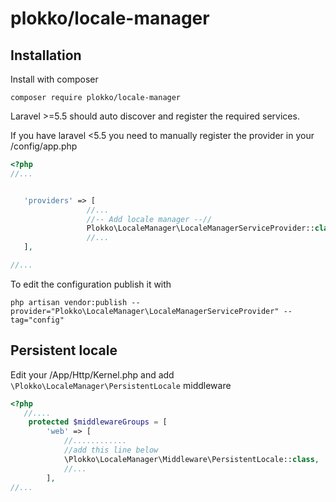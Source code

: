 # plokko/locale-manager


## Installation
Install with composer 

`composer require plokko/locale-manager`

Laravel >=5.5 should auto discover and register the required services.

If you have laravel <5.5 you need to manually register the provider in your /config/app.php
```php
<?php
//...


   'providers' => [
                 //...
                 //-- Add locale manager --//
                 Plokko\LocaleManager\LocaleManagerServiceProvider::class,
                 //...
   ],

//...
```
To edit the configuration publish it with

`php artisan vendor:publish --provider="Plokko\LocaleManager\LocaleManagerServiceProvider" --tag="config"`

## Persistent locale
Edit your /App/Http/Kernel.php and add `\Plokko\LocaleManager\PersistentLocale` middleware
```php
<?php
   //....
    protected $middlewareGroups = [
        'web' => [
            //............
            //add this line below
            \Plokko\LocaleManager\Middleware\PersistentLocale::class,
            //...
        ],
//...
```

